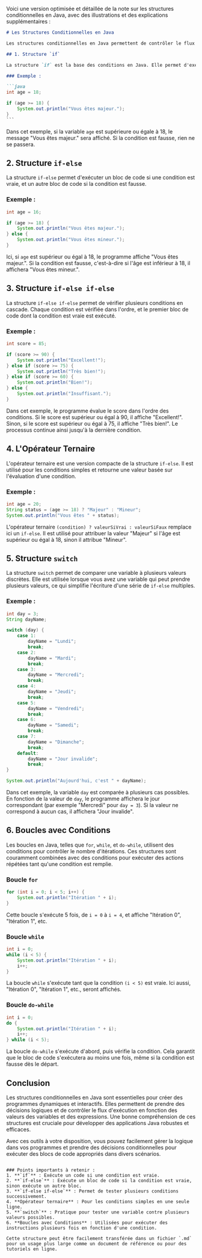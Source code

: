 Voici une version optimisée et détaillée de la note sur les structures conditionnelles en Java, avec des illustrations et des explications supplémentaires :

````markdown
# Les Structures Conditionnelles en Java

Les structures conditionnelles en Java permettent de contrôler le flux d'exécution d'un programme en fonction de certaines conditions. Elles sont essentielles pour prendre des décisions logiques et exécuter différentes portions de code en fonction des valeurs des variables ou des expressions. Cette note explore les principales structures conditionnelles en Java avec des exemples illustrés et des explications détaillées.

## 1. Structure `if`

La structure `if` est la base des conditions en Java. Elle permet d'exécuter un bloc de code uniquement si une condition est vraie.

### Exemple :

```java
int age = 18;

if (age >= 18) {
    System.out.println("Vous êtes majeur.");
}
```
````

Dans cet exemple, si la variable `age` est supérieure ou égale à 18, le message "Vous êtes majeur." sera affiché. Si la condition est fausse, rien ne se passera.

## 2. Structure `if-else`

La structure `if-else` permet d'exécuter un bloc de code si une condition est vraie, et un autre bloc de code si la condition est fausse.

### Exemple :

```java
int age = 16;

if (age >= 18) {
    System.out.println("Vous êtes majeur.");
} else {
    System.out.println("Vous êtes mineur.");
}
```

Ici, si `age` est supérieur ou égal à 18, le programme affiche "Vous êtes majeur.". Si la condition est fausse, c'est-à-dire si l'âge est inférieur à 18, il affichera "Vous êtes mineur.".

## 3. Structure `if-else if-else`

La structure `if-else if-else` permet de vérifier plusieurs conditions en cascade. Chaque condition est vérifiée dans l'ordre, et le premier bloc de code dont la condition est vraie est exécuté.

### Exemple :

```java
int score = 85;

if (score >= 90) {
    System.out.println("Excellent!");
} else if (score >= 75) {
    System.out.println("Très bien!");
} else if (score >= 60) {
    System.out.println("Bien!");
} else {
    System.out.println("Insuffisant.");
}
```

Dans cet exemple, le programme évalue le score dans l'ordre des conditions. Si le score est supérieur ou égal à 90, il affiche "Excellent!". Sinon, si le score est supérieur ou égal à 75, il affiche "Très bien!". Le processus continue ainsi jusqu'à la dernière condition.

## 4. L'Opérateur Ternaire

L'opérateur ternaire est une version compacte de la structure `if-else`. Il est utilisé pour les conditions simples et retourne une valeur basée sur l'évaluation d'une condition.

### Exemple :

```java
int age = 20;
String status = (age >= 18) ? "Majeur" : "Mineur";
System.out.println("Vous êtes " + status);
```

L'opérateur ternaire `(condition) ? valeurSiVrai : valeurSiFaux` remplace ici un `if-else`. Il est utilisé pour attribuer la valeur "Majeur" si l'âge est supérieur ou égal à 18, sinon il attribue "Mineur".

## 5. Structure `switch`

La structure `switch` permet de comparer une variable à plusieurs valeurs discrètes. Elle est utilisée lorsque vous avez une variable qui peut prendre plusieurs valeurs, ce qui simplifie l'écriture d'une série de `if-else` multiples.

### Exemple :

```java
int day = 3;
String dayName;

switch (day) {
    case 1:
        dayName = "Lundi";
        break;
    case 2:
        dayName = "Mardi";
        break;
    case 3:
        dayName = "Mercredi";
        break;
    case 4:
        dayName = "Jeudi";
        break;
    case 5:
        dayName = "Vendredi";
        break;
    case 6:
        dayName = "Samedi";
        break;
    case 7:
        dayName = "Dimanche";
        break;
    default:
        dayName = "Jour invalide";
        break;
}

System.out.println("Aujourd'hui, c'est " + dayName);
```

Dans cet exemple, la variable `day` est comparée à plusieurs cas possibles. En fonction de la valeur de `day`, le programme affichera le jour correspondant (par exemple "Mercredi" pour `day = 3`). Si la valeur ne correspond à aucun cas, il affichera "Jour invalide".

## 6. Boucles avec Conditions

Les boucles en Java, telles que `for`, `while`, et `do-while`, utilisent des conditions pour contrôler le nombre d'itérations. Ces structures sont couramment combinées avec des conditions pour exécuter des actions répétées tant qu'une condition est remplie.

### Boucle `for`

```java
for (int i = 0; i < 5; i++) {
    System.out.println("Itération " + i);
}
```

Cette boucle s'exécute 5 fois, de `i = 0` à `i = 4`, et affiche "Itération 0", "Itération 1", etc.

### Boucle `while`

```java
int i = 0;
while (i < 5) {
    System.out.println("Itération " + i);
    i++;
}
```

La boucle `while` s'exécute tant que la condition `(i < 5)` est vraie. Ici aussi, "Itération 0", "Itération 1", etc., seront affichés.

### Boucle `do-while`

```java
int i = 0;
do {
    System.out.println("Itération " + i);
    i++;
} while (i < 5);
```

La boucle `do-while` s'exécute d'abord, puis vérifie la condition. Cela garantit que le bloc de code s'exécutera au moins une fois, même si la condition est fausse dès le départ.

## Conclusion

Les structures conditionnelles en Java sont essentielles pour créer des programmes dynamiques et interactifs. Elles permettent de prendre des décisions logiques et de contrôler le flux d'exécution en fonction des valeurs des variables et des expressions. Une bonne compréhension de ces structures est cruciale pour développer des applications Java robustes et efficaces.

Avec ces outils à votre disposition, vous pouvez facilement gérer la logique dans vos programmes et prendre des décisions conditionnelles pour exécuter des blocs de code appropriés dans divers scénarios.

```

### Points importants à retenir :
1. **`if`** : Exécute un code si une condition est vraie.
2. **`if-else`** : Exécute un bloc de code si la condition est vraie, sinon exécute un autre bloc.
3. **`if-else if-else`** : Permet de tester plusieurs conditions successivement.
4. **Opérateur ternaire** : Pour les conditions simples en une seule ligne.
5. **`switch`** : Pratique pour tester une variable contre plusieurs valeurs possibles.
6. **Boucles avec Conditions** : Utilisées pour exécuter des instructions plusieurs fois en fonction d'une condition.

Cette structure peut être facilement transférée dans un fichier `.md` pour un usage plus large comme un document de référence ou pour des tutoriels en ligne.
```
